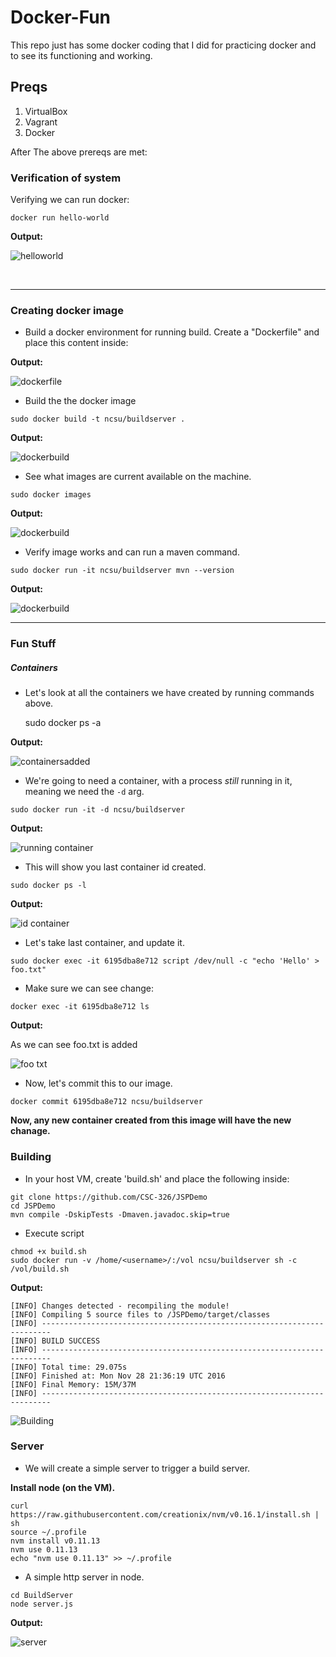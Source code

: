 # Docker-Fun
This repo just has some docker coding that I did for practicing docker and to see its functioning and working.


## Preqs

1. VirtualBox
2. Vagrant
3. Docker

After The above prereqs are met:


### Verification of system

Verifying we can run docker:
```
docker run hello-world
```

**Output:** 

![helloworld](https://github.com/VivekBhat/Docker-Fun/blob/master/resources/hello%20world.png?raw=true)

<br>

----

### Creating docker image

* Build a docker environment for running build.  Create a "Dockerfile" and place this content inside:

**Output:** 

![dockerfile](https://github.com/VivekBhat/Docker-Fun/blob/master/resources/dockerfile.png?raw=true)


* Build the the docker image
```
sudo docker build -t ncsu/buildserver .
```

**Output:** 

![dockerbuild](https://github.com/VivekBhat/Docker-Fun/blob/master/resources/dockerbuild.png?raw=true)

 
* See what images are current available on the machine.
```
sudo docker images
```

**Output:** 

![dockerbuild](https://github.com/VivekBhat/Docker-Fun/blob/master/resources/dockerimages.png?raw=true)


* Verify image works and can run a maven command.
```
sudo docker run -it ncsu/buildserver mvn --version
```

**Output:** 

![dockerbuild](https://github.com/VivekBhat/Docker-Fun/blob/master/resources/dockermvnversion.png?raw=true)

----

### Fun Stuff 
##### Containers

* Let's look at all the containers we have created by running commands above.

    sudo docker ps -a 

**Output:** 

![containersadded](https://github.com/VivekBhat/Docker-Fun/blob/master/resources/createdcontainers.png?raw=true)


* We're going to need a container, with a process *still* running in it, meaning we need the `-d` arg.
```
sudo docker run -it -d ncsu/buildserver
```

**Output:** 

![running container](https://github.com/VivekBhat/Docker-Fun/blob/master/resources/runningcontainer.png?raw=true)

* This will show you last container id created.    
```
sudo docker ps -l
```

**Output:** 

![id container](https://github.com/VivekBhat/Docker-Fun/blob/master/resources/containerid.png?raw=true)

* Let's take last container, and update it.
```
sudo docker exec -it 6195dba8e712 script /dev/null -c "echo 'Hello' > foo.txt"
```

* Make sure we can see change:
```
docker exec -it 6195dba8e712 ls
```

**Output:** 
 
 As we can see foo.txt is added

![foo txt](https://github.com/VivekBhat/Docker-Fun/blob/master/resources/fooadded.png?raw=true)

* Now, let's commit this to our image.
```
docker commit 6195dba8e712 ncsu/buildserver
```
**Now, any new container created from this image will have the new chanage.**

### Building

* In your host VM, create 'build.sh' and place the following inside: 
```
git clone https://github.com/CSC-326/JSPDemo
cd JSPDemo
mvn compile -DskipTests -Dmaven.javadoc.skip=true
```


* Execute script
```
chmod +x build.sh
sudo docker run -v /home/<username>/:/vol ncsu/buildserver sh -c /vol/build.sh
```

**Output:** 
```
[INFO] Changes detected - recompiling the module!
[INFO] Compiling 5 source files to /JSPDemo/target/classes
[INFO] ------------------------------------------------------------------------
[INFO] BUILD SUCCESS
[INFO] ------------------------------------------------------------------------
[INFO] Total time: 29.075s
[INFO] Finished at: Mon Nov 28 21:36:19 UTC 2016
[INFO] Final Memory: 15M/37M
[INFO] ------------------------------------------------------------------------

```

![Building](https://github.com/VivekBhat/Docker-Fun/blob/master/resources/build.png?raw=true)



### Server

* We will create a simple server to trigger a build server.

**Install node (on the VM).**

```
curl https://raw.githubusercontent.com/creationix/nvm/v0.16.1/install.sh | sh
source ~/.profile
nvm install v0.11.13
nvm use 0.11.13
echo "nvm use 0.11.13" >> ~/.profile
```

* A simple http server in node.

```
cd BuildServer
node server.js
```

**Output:** 

![server](https://github.com/VivekBhat/Docker-Fun/blob/master/resources/server.png?raw=true)

